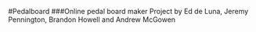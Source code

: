 #Pedalboard
###Online pedal board maker
Project by Ed de Luna, Jeremy Pennington, Brandon Howell and Andrew McGowen